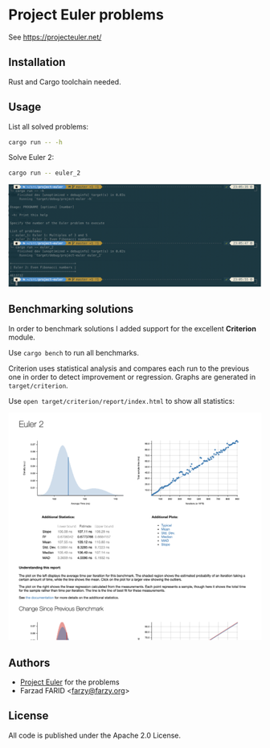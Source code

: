 # Project Euler problems

See https://projecteuler.net/

## Installation

Rust and Cargo toolchain needed.

## Usage

List all solved problems:

```bash
cargo run -- -h
```

Solve Euler 2:

```bash
cargo run -- euler_2
```

![Execution sample](docs/project-euler-sample.png)

## Benchmarking solutions

In order to benchmark solutions I added support for the excellent **Criterion** module.

Use `cargo bench` to run all benchmarks.

Criterion uses statistical analysis and compares each run to the previous one
in order to detect improvement or regression. Graphs are generated
in `target/criterion`.

Use `open target/criterion/report/index.html` to show all statistics:

![Criterion sample](docs/project-euler-criterion.png)

## Authors

* [Project Euler](https://projecteuler.net//) for the problems
* Farzad FARID <[farzy@farzy.org](mailto:farzy@farzy.org)>

## License

All code is published under the Apache 2.0 License.
